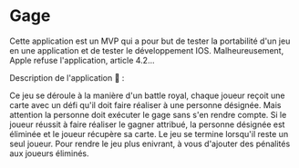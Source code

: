 # Gage

Cette application est un MVP qui a pour but de tester la portabilité d'un jeu en une application et de tester le développement IOS.
Malheureusement, Apple refuse l'application, article 4.2...

Description de l'application 📱 : 

Ce jeu se déroule à la manière d'un battle royal, chaque joueur reçoit une carte avec un défi qu'il doit faire réaliser à une personne désignée. Mais attention la personne doit exécuter le gage sans s'en rendre compte. Si le joueur réussit à faire réaliser le gagner attribué, la personne désignée est éliminée et le joueur récupère sa carte. Le jeu se termine lorsqu'il reste un seul joueur.
Pour rendre le jeu plus enivrant, à vous d'ajouter des pénalités aux joueurs éliminés.

